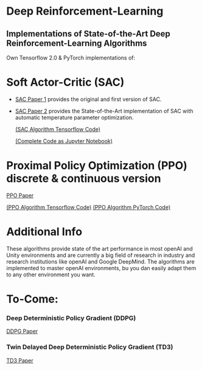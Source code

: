 # Deep Reinforcement-Learning
## Implementations of State-of-the-Art Deep Reinforcement-Learning Algorithms
 
Own Tensorflow 2.0 & PyTorch implementations of:

# Soft Actor-Critic (SAC)
- [SAC Paper 1](https://arxiv.org/abs/1801.01290)
  provides the original and first version of SAC.
- [SAC Paper 2](https://arxiv.org/abs/1812.05905)
  provides the State-of-the-Art implementation of SAC with automatic temperature parameter optimization.
  
  [(SAC Algorithm Tensorflow Code)](SAC/agent.py)
  
  [(Complete Code as Jupyter Notebook)](SAC/SAC_TF.ipynb)
  

# Proximal Policy Optimization (PPO) discrete & continuous version
[PPO Paper](https://arxiv.org/abs/1707.06347)

[(PPO Algorithm Tensorflow Code)](PPO/Tensorflow/agent.py)
[(PPO Algorithm PyTorch Code)](PPO/PyTorch/agent.py)

# Additional Info
These algorithms provide state of the art performance in most openAI and Unity environments and are currently a big field of research in industry and research institutions like openAI and Google DeepMind.
The algorithms are implemented to master openAI environments, bu you dan easily adapt them to any other environment you want.

# To-Come:
### Deep Deterministic Policy Gradient (DDPG)
[DDPG Paper](https://arxiv.org/abs/1509.02971)

### Twin Delayed Deep Deterministic Policy Gradient (TD3)
[TD3 Paper](https://arxiv.org/abs/1802.09477)

